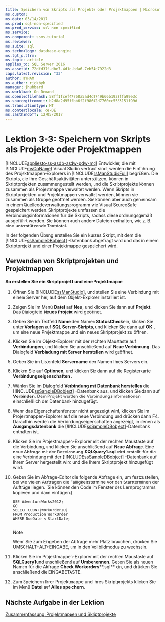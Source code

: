 ```yaml
---
title: Speichern von Skripts als Projekte oder Projektmappen | Microsoft-Dokumentation
ms.custom: 
ms.date: 03/14/2017
ms.prod: sql-non-specified
ms.prod_service: sql-non-specified
ms.service: 
ms.component: ssms-tutorial
ms.reviewer: 
ms.suite: sql
ms.technology: database-engine
ms.tgt_pltfrm: 
ms.topic: article
applies_to: SQL Server 2016
ms.assetid: 72dfd37f-dbe7-4d1d-bda6-7eb54c7922d3
caps.latest.revision: "33"
author: BYHAM
ms.author: rickbyh
manager: jhubbard
ms.workload: On Demand
ms.openlocfilehash: 58ff1fcef47768a5ad4d8749b66b1928ffa99e3c
ms.sourcegitcommit: b2d8a2d95ffbb6f2f98692d7760cc5523151f99d
ms.translationtype: HT
ms.contentlocale: de-DE
ms.lasthandoff: 12/05/2017
---
```

# <a name="lesson-3-3---save-scripts-as-projects-or-solutions"></a>Lektion 3-3: Speichern von Skripts als Projekte oder Projektmappen
[!INCLUDE[appliesto-ss-asdb-asdw-pdw-md](../../includes/appliesto-ss-asdb-asdw-pdw-md.md)] Entwickler, die mit [!INCLUDE[msCoName](../../includes/msconame-md.md)] Visual Studio vertraut sind, werden die Einführung des Projektmappen-Explorers in [!INCLUDE[ssManStudioFull](../../includes/ssmanstudiofull-md.md)] begrüßen. Die Skripts, die Ihre Geschäftsaktivitäten unterstützen, können in Skriptprojekten zusammengestellt werden, und die Skriptprojekte können zusammen als Projektmappe verwaltet werden. Wenn Skripts in Skriptprojekten und Projektmappen verwaltet werden, können sie zusammen als Gruppe geöffnet werden. Sie können aber auch gemeinsam in einem Quellcodeverwaltungsprogramm wie Visual SourceSafe gespeichert werden. Skriptprojekte umfassen die Verbindungsinformationen für die Skripts, sodass diese ordnungsgemäß ausgeführt werden. Sie können auch andere Dateien enthalten, wie z. B. eine unterstützende Textdatei.  
  
In der folgenden Übung erstellen Sie ein kurzes Skript, mit dem die [!INCLUDE[ssSampleDBobject](../../includes/sssampledbobject-md.md)] -Datenbank abgefragt wird und das in einem Skriptprojekt und einer Projektmappe gespeichert wird.  
  
## <a name="using-script-projects-and-solutions"></a>Verwenden von Skriptprojekten und Projektmappen  
  
#### <a name="to-create-a-script-project-and-solution"></a>So erstellen Sie ein Skriptprojekt und eine Projektmappe  
  
1.  Öffnen Sie [!INCLUDE[ssManStudio](../../includes/ssmanstudio-md.md)], und stellen Sie eine Verbindung mit einem Server her, auf dem Objekt-Explorer installiert ist.  
  
2.  Zeigen Sie im Menü **Datei** auf **Neu**, und klicken Sie dann auf **Projekt**. Das Dialogfeld **Neues Projekt** wird geöffnet.  
  
3.  Geben Sie im Textfeld **Name** den Namen **StatusCheck**ein, klicken Sie unter **Vorlagen** auf **SQL Server-Skripts**, und klicken Sie dann auf **OK** , um eine neue Projektmappe und ein neues Skriptprojekt zu öffnen.  
  
4.  Klicken Sie im Objekt-Explorer mit der rechten Maustaste auf **Verbindungen**, und klicken Sie anschließend auf **Neue Verbindung**. Das Dialogfeld **Verbindung mit Server herstellen** wird geöffnet.  
  
5.  Geben Sie im Listenfeld **Servername** den Namen Ihres Servers ein.  
  
6.  Klicken Sie auf **Optionen**, und klicken Sie dann auf die Registerkarte **Verbindungseigenschaften** .  
  
7.  Wählen Sie im Dialogfeld **Verbindung mit Datenbank herstellen** die [!INCLUDE[ssSampleDBobject](../../includes/sssampledbobject-md.md)] -Datenbank aus, und klicken Sie dann auf **Verbinden**. Dem Projekt werden die Verbindungsinformationen einschließlich der Datenbank hinzugefügt.  
  
8.  Wenn das Eigenschaftenfenster nicht angezeigt wird, klicken Sie im Projektmappen-Explorer auf die neue Verbindung und drücken dann F4. Daraufhin werden die Verbindungseigenschaften angezeigt, in denen als **Ausgangsdatenbank** die [!INCLUDE[ssSampleDBobject](../../includes/sssampledbobject-md.md)]-Datenbank enthalten ist.  
  
9. Klicken Sie im Projektmappen-Explorer mit der rechten Maustaste auf die Verbindung, und klicken Sie anschließend auf **Neue Abfrage**. Eine neue Abfrage mit der Bezeichnung **SQLQuery1.sql** wird erstellt, für die eine Verbindung mit der [!INCLUDE[ssSampleDBobject](../../includes/sssampledbobject-md.md)] -Datenbank auf Ihrem Server hergestellt wird und die Ihrem Skriptprojekt hinzugefügt wird.  
  
10. Geben Sie im Abfrage-Editor die folgende Abfrage ein, um festzustellen, bei wie vielen Aufträgen die Fälligkeitstermine vor den Startterminen der Aufträge liegen. (Sie können den Code im Fenster des Lernprogramms kopieren und dann einfügen.)  
  
    ```  
    USE AdventureWorks2012;  
    GO  
    SELECT COUNT(WorkOrderID)  
    FROM Production.WorkOrder  
    WHERE DueDate < StartDate;  
  
    ```  
  
    > [!NOTE]  
    > Wenn Sie zum Eingeben der Abfrage mehr Platz brauchen, drücken Sie UMSCHALT+ALT+EINGABE, um in den Vollbildmodus zu wechseln.  
  
11. Klicken Sie im Projektmappen-Explorer mit der rechten Maustaste auf **SQLQuery1**und anschließend auf **Umbenennen**. Geben Sie als neuen Namen für die Abfrage **Check Workorders****.sql** ein, und drücken Sie anschließend die EINGABETASTE.  
  
12. Zum Speichern Ihrer Projektmappe und Ihres Skriptprojekts klicken Sie im Menü **Datei** auf **Alles speichern**.  
  
## <a name="next-task-in-lesson"></a>Nächste Aufgabe in der Lektion  
[Zusammenfassung: Projektmappen und Skriptprojekte](../../tools/sql-server-management-studio/lesson-3-4-summary-solutions-and-script-projects.md)  
  
  
  
